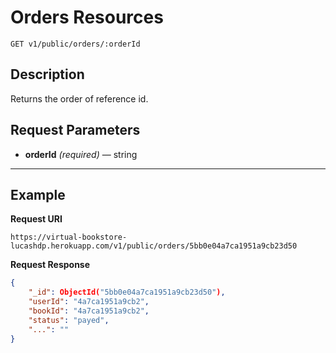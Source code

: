 # Orders Resources

    GET v1/public/orders/:orderId

## Description
Returns the order of reference id.

## Request Parameters

- **orderId** _(required)_ — string

***

## Example
**Request URI**

    https://virtual-bookstore-lucashdp.herokuapp.com/v1/public/orders/5bb0e04a7ca1951a9cb23d50

**Request Response**
``` json
{
    "_id": ObjectId("5bb0e04a7ca1951a9cb23d50"),
    "userId": "4a7ca1951a9cb2",
    "bookId": "4a7ca1951a9cb2",
    "status": "payed",
    "...": ""
}
```